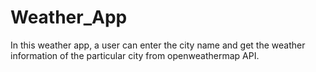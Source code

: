 # Weather_App
In this weather app, a user can enter the city name and get the weather information of the particular city from openweathermap API.
